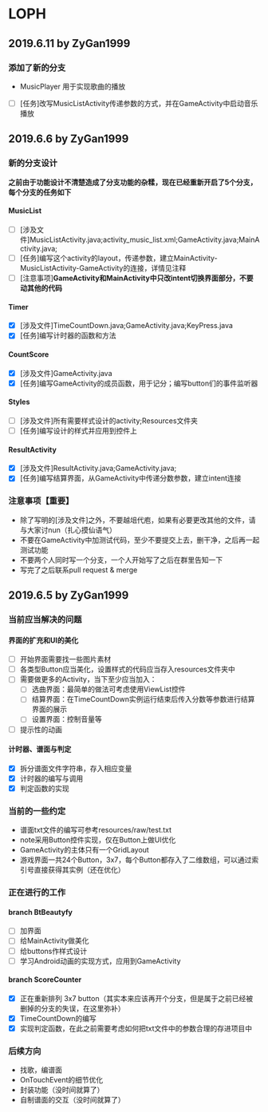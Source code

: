# LOPH
## 2019.6.11 by ZyGan1999
### 添加了新的分支
- MusicPlayer 用于实现歌曲的播放
- [ ] [任务]改写MusicListActivity传递参数的方式，并在GameActivity中启动音乐播放
## 2019.6.6 by ZyGan1999
### 新的分支设计
<b>之前由于功能设计不清楚造成了分支功能的杂糅，现在已经重新开启了5个分支，每个分支的任务如下</b>
#### MusicList
- [ ] [涉及文件]MusicListActivity.java;activity_music_list.xml;GameActivity.java;MainActivity.java;
- [ ] [任务]编写这个activity的layout，传递参数，建立MainActivity-MusicListActivity-GameActivity的连接，详情见注释
- [ ] [注意事项]**GameActivity和MainActivity中只改intent切换界面部分，不要动其他的代码**
#### Timer
- [x] [涉及文件]TimeCountDown.java;GameActivity.java;KeyPress.java
- [x] [任务]编写计时器的函数和方法
#### CountScore
- [x] [涉及文件]GameActivity.java
- [x] [任务]编写GameActivity的成员函数，用于记分；编写button们的事件监听器
#### Styles
- [ ] [涉及文件]所有需要样式设计的activity;Resources文件夹
- [ ] [任务]编写设计的样式并应用到控件上
#### ResultActivity
- [x] [涉及文件]ResultActivity.java;GameActivity.java;
- [x] [任务]编写结算界面，从GameActivity中传递分数参数，建立intent连接
### 注意事项【重要】
- 除了写明的[涉及文件]之外，不要越俎代庖，如果有必要更改其他的文件，请与大家讨nun（扎心摸仙语气）
- 不要在GameActivity中加测试代码，至少不要提交上去，删干净，之后再一起测试功能
- 不要两个人同时写一个分支，一个人开始写了之后在群里告知一下
- 写完了之后联系pull request & merge
## 2019.6.5 by ZyGan1999
### 当前应当解决的问题
#### 界面的扩充和UI的美化
- [ ] 开始界面需要找一些图片素材
- [ ] 各类型Button应当美化，设置样式的代码应当存入resources文件夹中
- [ ] 需要做更多的Activity，当下至少应当加入：
  - [ ] 选曲界面：最简单的做法可考虑使用ViewList控件
  - [ ] 结算界面：在TimeCountDown实例运行结束后传入分数等参数进行结算界面的展示
  - [ ] 设置界面：控制音量等
- [ ] 提示性的动画
#### 计时器、谱面与判定
- [x] 拆分谱面文件字符串，存入相应变量
- [x] 计时器的编写与调用
- [x] 判定函数的实现
### 当前的一些约定
- 谱面txt文件的编写可参考resources/raw/test.txt
- note采用Button控件实现，仅在Button上做UI优化
- GameActivity的主体只有一个GridLayout
- 游戏界面一共24个Button，3x7，每个Button都存入了二维数组，可以通过索引号直接获得其实例（还在优化）
### 正在进行的工作
#### branch BtBeautyfy
- [ ] 加界面
- [ ] 给MainActivity做美化
- [ ] 给buttons作样式设计
- [ ] 学习Android动画的实现方式，应用到GameActivity
#### branch ScoreCounter
- [x] 正在重新排列 3x7 button（其实本来应该再开个分支，但是属于之前已经被删掉的分支的失误，在这里弥补）
- [x] TimeCountDown的编写
- [x] 实现判定函数，在此之前需要考虑如何把txt文件中的参数合理的存进项目中
### 后续方向
- 找歌，编谱面
- OnTouchEvent的细节优化
- 封装功能（没时间就算了）
- 自制谱面的交互（没时间就算了）
